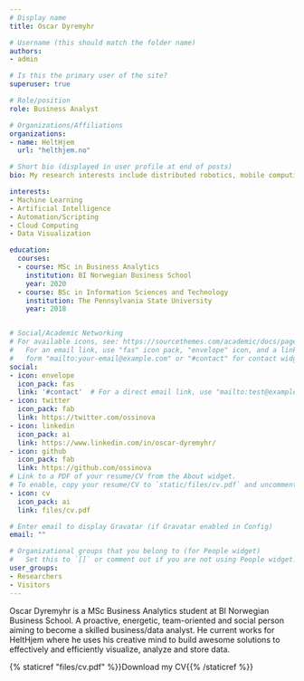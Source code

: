 ```yaml
---
# Display name
title: Oscar Dyremyhr

# Username (this should match the folder name)
authors:
- admin

# Is this the primary user of the site?
superuser: true

# Role/position
role: Business Analyst

# Organizations/Affiliations
organizations:
- name: HeltHjem
  url: "helthjem.no"

# Short bio (displayed in user profile at end of posts)
bio: My research interests include distributed robotics, mobile computing and programmable matter.

interests:
- Machine Learning
- Artificial Intelligence
- Automation/Scripting
- Cloud Computing
- Data Visualization

education:
  courses:
  - course: MSc in Business Analytics
    institution: BI Norwegian Business School
    year: 2020
  - course: BSc in Information Sciences and Technology
    institution: The Pennsylvania State University
    year: 2018


# Social/Academic Networking
# For available icons, see: https://sourcethemes.com/academic/docs/page-builder/#icons
#   For an email link, use "fas" icon pack, "envelope" icon, and a link in the
#   form "mailto:your-email@example.com" or "#contact" for contact widget.
social:
- icon: envelope
  icon_pack: fas
  link: '#contact'  # For a direct email link, use "mailto:test@example.org".
- icon: twitter
  icon_pack: fab
  link: https://twitter.com/ossinova
- icon: linkedin
  icon_pack: ai
  link: https://www.linkedin.com/in/oscar-dyremyhr/
- icon: github
  icon_pack: fab
  link: https://github.com/ossinova
# Link to a PDF of your resume/CV from the About widget.
# To enable, copy your resume/CV to `static/files/cv.pdf` and uncomment the lines below.
- icon: cv
  icon_pack: ai
  link: files/cv.pdf

# Enter email to display Gravatar (if Gravatar enabled in Config)
email: ""

# Organizational groups that you belong to (for People widget)
#   Set this to `[]` or comment out if you are not using People widget.
user_groups:
- Researchers
- Visitors
---
```


Oscar Dyremyhr is a MSc Business Analytics student at BI Norwegian Business School. A proactive, energetic, team-oriented and social person aiming to become a skilled business/data analyst. He current works for HeltHjem where he uses his creative mind to build awesome solutions to effectively and efficiently visualize, analyze and store data.

{% staticref "files/cv.pdf" %}}Download my CV{{% /staticref %}}

